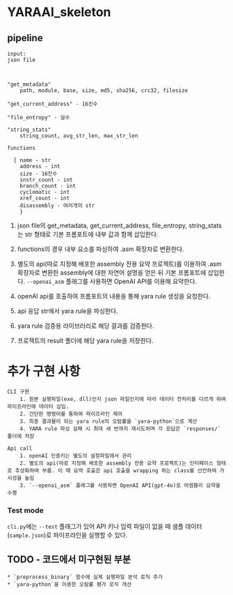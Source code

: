 # YARAAI_skeleton



## pipeline 

```
input: 
json file  



"get_metadata"
    path, module, base, size, md5, sha256, crc32, filesize
      
"get_current_address" - 16진수

"file_entropy" - 실수

"string_stats"
    string_count, avg_str_len, max_str_len

functions

  { name - str
    address - int
    size - 16진수
    instr_count - int
    branch_count - int
    cyclomatic - int
    xref_count - int
    disassembly - 여러개의 str
    }
```

1. json file의 get_metadata, get_current_address, file_entropy, string_stats는 str 형태로 기본 프롬포트에 내부 값과 함께 삽입한다.  


2. functions의 경우 내부 요소를 파싱하여 .asm 확장자로 변환한다.  


3. 별도의 api(따로 지정해 배포한 assembly 전용 요약 프로젝트)를 이용하여 .asm확장자로 변환한 assembly에 대한 자연어 설명을 얻은 뒤 기본 프롬포트에 삽입한다. `--openai_asm` 플래그를 사용하면 OpenAI API를 이용해 요약한다.


4. openAI api를 호출하여 프롬포트의 내용을 통해 yara rule 생성을 요청한다.


5. api 응답 str에서 yara rule을 파싱한다.


6. yara rule 검증용 라이브러리로 해당 결과를 검증한다.


7. 프로젝트의 result 폴더에 해당 yara rule을 저장한다.


# 추가 구현 사항
```
CLI 구현
    1. 원본 실행파일(exe, dll)인지 json 파일인지에 따라 데이터 전처리를 다르게 하여 파이프라인에 데이터 삽입.
    2. 간단한 명령어를 통하여 파이프라인 제어
    3. 최종 결과물이 되는 yara rule의 오탐률을 `yara-python`으로 계산
    4. YARA rule 파싱 실패 시 최대 세 번까지 재시도하며 각 응답은 `responses/` 폴더에 저장

Api call
    1. openAI 인증키는 별도의 설정파일에서 관리
    2. 별도의 api(따로 지정해 배포한 assembly 전용 요약 프로젝트)는 인터페이스 형태로 추상화하여 부름. 이 때 요약 호출은 api 호출을 wrapping 하는 class를 선언하여 가시성을 높임
    3. `--openai_asm` 플래그를 사용하면 OpenAI API(gpt-4o)로 어셈블리 요약을 수행
```

### Test mode

`cli.py`에는 `--test` 플래그가 있어 API 키나 입력 파일이 없을 때 샘플 데이터(`sample.json`)로 파이프라인을 실행할 수 있다.

## TODO - 코드에서 미구현된 부분
```
* `preprocess_binary` 함수에 실제 실행파일 분석 로직 추가
* `yara-python`을 이용한 오탐률 평가 로직 개선
```
